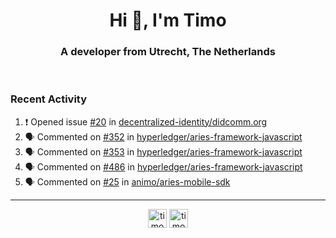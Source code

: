 <h1 align="center">Hi 👋, I'm Timo</h1>
<h3 align="center">A developer from Utrecht, The Netherlands</h3>
<br/>
<!-- https://github.com/rahuldkjain/github-profile-readme-generator --!>

<!--  <p align="left"><img src="https://github-readme-stats.vercel.app/api?username=timoglastra&show_icons=true&count_private=true&" alt="timoglastra" /></p> --!>

<!--
Github language stats
<p align="left"><img src="https://github-readme-stats.vercel.app/api/top-langs/?username=timoglastra&layout=compact" alt="timoglastra" /><p>
-->

<!-- Codestats language stats -->
<!-- <p align="left"><img src="https://codestats-readme.vercel.app/api/top-langs/?username=timoglastra&layout=compact&language_count=12" alt="timoglastra" /><p>    --!>
  
<h3>Recent Activity</h3>

<!--START_SECTION:activity-->
1. ❗️ Opened issue [#20](https://github.com/decentralized-identity/didcomm.org/issues/20) in [decentralized-identity/didcomm.org](https://github.com/decentralized-identity/didcomm.org)
2. 🗣 Commented on [#352](https://github.com/hyperledger/aries-framework-javascript/issues/352) in [hyperledger/aries-framework-javascript](https://github.com/hyperledger/aries-framework-javascript)
3. 🗣 Commented on [#353](https://github.com/hyperledger/aries-framework-javascript/issues/353) in [hyperledger/aries-framework-javascript](https://github.com/hyperledger/aries-framework-javascript)
4. 🗣 Commented on [#486](https://github.com/hyperledger/aries-framework-javascript/issues/486) in [hyperledger/aries-framework-javascript](https://github.com/hyperledger/aries-framework-javascript)
5. 🗣 Commented on [#25](https://github.com/animo/aries-mobile-sdk/issues/25) in [animo/aries-mobile-sdk](https://github.com/animo/aries-mobile-sdk)
<!--END_SECTION:activity-->

---

<p align="center">
<a href="https://twitter.com/timoglastra" target="blank"><img align="center" src="https://cdn.jsdelivr.net/npm/simple-icons@3.0.1/icons/twitter.svg" alt="timoglastra" height="30" width="30" /></a>
<a href="https://linkedin.com/in/timoglastra" target="blank"><img align="center" src="https://cdn.jsdelivr.net/npm/simple-icons@3.0.1/icons/linkedin.svg" alt="timoglastra" height="30" width="30" /></a>
</p>



